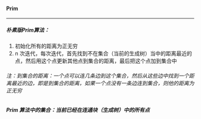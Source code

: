 #### Prim

---------------

##### 朴素版Prim算法：

1. 初始化所有的距离为正无穷
2. n 次迭代，每次迭代，首先找到不在集合（当前的生成树）当中的距离最近的点，然后用这个点更新其他点到集合的距离，最后把这个点加到集合中

###### 注：到集合的距离：一个点可以连几条边到这个集合，然后从这些边中找到一个距离最近的边，即是到集合的距离，如果一个点没有一条边连到集合，则他的距离为正无穷

##### Prim 算法中的集合：当前已经在连通块（生成树）中的所有点


